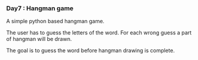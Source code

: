 ### Day7 : Hangman game

A simple python based hangman game.

The user has to guess the letters of the word. For each wrong guess a part of hangman will be drawn.

The goal is to guess the word before hangman drawing is complete.
